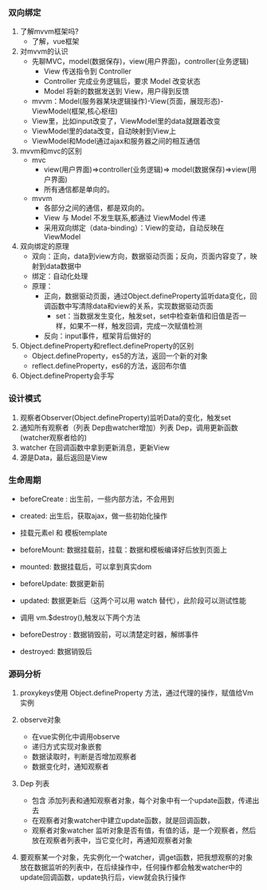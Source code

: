 ### 双向绑定
1. 了解mvvm框架吗?
    - 了解，vue框架
2. 对mvvm的认识
    - 先聊MVC，model(数据保存)，view(用户界面)，controller(业务逻辑)
        - View 传送指令到 Controller
        - Controller 完成业务逻辑后，要求 Model 改变状态
        - Model 将新的数据发送到 View，用户得到反馈
    - mvvm：Model(服务器某块逻辑操作)-View(页面，展现形态)-ViewModel(框架,核心枢纽)
    - View里，比如input改变了，ViewModel里的data就跟着改变
    - ViewModel里的data改变，自动映射到View上
    - ViewModel和Model通过ajax和服务器之间的相互通信
3. mvvm和mvc的区别
    - mvc
        - view(用户界面)=>controller(业务逻辑)=> model(数据保存)=>view(用户界面)
        - 所有通信都是单向的。
    - mvvm
        - 各部分之间的通信，都是双向的。
        - View 与 Model 不发生联系,都通过 ViewModel 传递
        - 采用双向绑定（data-binding）：View的变动，自动反映在 ViewModel
4. 双向绑定的原理
    - 双向：正向，data到view方向，数据驱动页面；反向，页面内容变了，映射到data数据中
    - 绑定：自动化处理
    - 原理：
        - 正向，数据驱动页面，通过Object.defineProperty监听data变化，回调函数中写清除data和view的关系，实现数据驱动页面
            - set：当数据发生变化，触发set，set中检查新值和旧值是否一样，如果不一样，触发回调，完成一次赋值检测
        - 反向：input事件，框架背后做好的
5. Object.defineProperty和reflect.defineProperty的区别
    - Object.defineProperty，es5的方法，返回一个新的对象
    - reflect.defineProperty，es6的方法，返回布尔值
6. Object.defineProperty会手写

### 设计模式
1. 观察者Observer(Object.defineProperty)监听Data的变化，触发set
2. 通知所有观察者（列表 Dep由watcher增加）列表 Dep，调用更新函数(watcher观察者给的)
3. watcher 在回调函数中拿到更新消息，更新View
4. 源是Data，最后返回是View

### 生命周期
- beforeCreate : 出生前，一些内部方法，不会用到
- created: 出生后，获取ajax，做一些初始化操作

- 挂载元素el 和 模板template

- beforeMount: 数据挂载前，挂载：数据和模板编译好后放到页面上 
- mounted: 数据挂载后，可以拿到真实dom

- beforeUpdate: 数据更新前
- updated: 数据更新后（这两个可以用 watch 替代），此阶段可以测试性能

- 调用 vm.$destroy(),触发以下两个方法
- beforeDestroy : 数据销毁前，可以清楚定时器，解绑事件
- destroyed: 数据销毁后

### 源码分析
1. proxykeys使用 Object.defineProperty 方法，通过代理的操作，赋值给Vm实例
2. observe对象
    - 在vue实例化中调用observe
    - 递归方式实现对象嵌套
    - 数据读取时，判断是否增加观察者
    - 数据变化时，通知观察者

3. Dep 列表
    - 包含 添加列表和通知观察者对象，每个对象中有一个update函数，传递出去
    - 在观察者对象watcher中建立update函数，就是回调函数，
    - 观察者对象watcher 监听对象是否有值，有值的话，是一个观察者，然后放在观察者列表中，当它变化时，再通知观察者对象
4. 要观察某一个对象，先实例化一个watcher，调get函数，把我想观察的对象放在数据监听的列表中，在后续操作中，任何操作都会触发watcher中的update回调函数，update执行后，view就会执行操作


